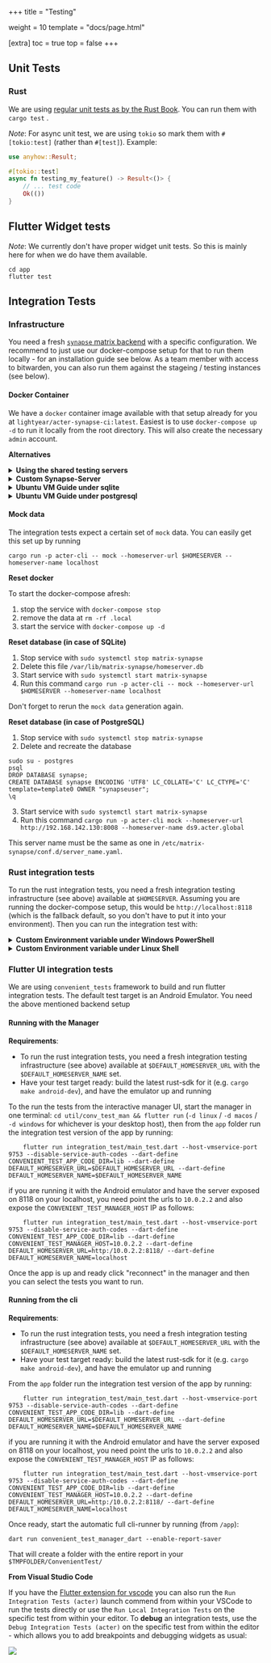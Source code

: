 +++
title = "Testing"

weight = 10
template = "docs/page.html"

[extra]
toc = true
top = false
+++

## Unit Tests

### Rust

We are using [regular unit tests as by the Rust Book](https://doc.rust-lang.org/book/ch11-00-testing.html). You can run them with `cargo test` .

_Note_: For async unit test, we are using `tokio` so mark them with `#[tokio:test]` (rather than `#[test]`). Example:

```rust
use anyhow::Result;

#[tokio::test]
async fn testing_my_feature() -> Result<()> {
    // ... test code
    Ok(())
}
```

## Flutter Widget tests

_Note_: We currently don't have proper widget unit tests. So this is mainly here for when we do have them available.

```
cd app
flutter test
```

## Integration Tests

### Infrastructure

You need a fresh [`synapse` matrix backend](https://matrix-org.github.io/synapse/latest/) with a specific configuration. We recommend to just use our docker-compose setup for that to run them locally - for an installation guide see below. As a team member with access to bitwarden, you can also run them against the stageing / testing instances (see below).

#### Docker Container

We have a `docker` container image available with that setup already for you at `lightyear/acter-synapse-ci:latest`. Easiest is to use `docker-compose up -d` to run it locally from the root directory. This will also create the necessary `admin` account.

**Alternatives**

<details>
<summary><strong>Using the shared testing servers</strong></summary>

If you are a team member with access to bitwarden, you can also use the staging and testing instances we have set up. They registered with a registration token to prevent unauthorized access, which are also prefixed to each password and thus need to be supplied for running the tests. Currently the following servers are available for testing with mock-data pre-installed, the registration tokens can be found in bitwarden under the same name.

- **`m-1.acter.global`** (`export DEFAULT_HOMESERVER_URL=https://matrix.m-1.acter.global DEFAULT_HOMESERVER_NAME=m-1.acter.global`)
</details>
<details>
<summary><strong>Custom Synapse-Server</strong></summary>

If you can't or don't want to use the docker containers, you'll need a synapse matrix backend with the following settings included (in the `homeserver.yaml`):

```yaml
allow_guest_access: true
enable_registration_without_verification: true
enable_registration: true
registration_shared_secret: "randomly_generated_string"

rc_message:
  per_second: 1000
  burst_count: 1000

rc_registration:
  per_second: 1000
  burst_count: 1000

rc_login:
  address:
    per_second: 1000
    burst_count: 1000
```

and an `admin` account with the username `admin` and passwort `admin` (which you can create with `register_new_matrix_user -u admin -p admin -a -c $HOMESERVER_CONFIG_PATH $HOMESERVER_URL`). To avoid the change of server URL under VMWare, you can use NAT mode not Bridged mode as network.

Please change `bind_addresses` of `listeners` from `['::1', '127.0.0.1']` to `['0.0.0.0']` (in the `homeserver.yaml`), that means any address and allows remote connection (non-localhost).

To avoid the change of server URL under VMWare, you can use NAT mode not Bridged mode as network.

</details>

<details>
<summary><strong>Ubuntu VM Guide under sqlite</strong></summary>

```shell
sudo apt update
sudo apt upgrade

sudo apt install lsb-release wget apt-transport-https

sudo wget -qO /usr/share/keyrings/matrix-org-archive-keyring.gpg https://packages.matrix.org/debian/matrix-org-archive-keyring.gpg

sudo echo "deb [signed-by=/usr/share/keyrings/matrix-org-archive-keyring.gpg] https://packages.matrix.org/debian/ $(lsb_release -cs) main" | sudo tee /etc/apt/sources.list.d/matrix-org.list

sudo apt update
sudo apt upgrade
sudo apt install matrix-synapse-py3
```

At the end of `sudo apt install matrix-synapse-py3`, you will get the following dialog.

![Ubuntu ServerName](../../../static/images/ubuntu-servername.png)

Keep `localhost` in this dialog, that is domain applied to all users in `acter-test`.
`server_name` in `/etc/matrix-synapse/homeserver.yaml` seems to not affect synapse config and the setting of this dialog during installation affects synapse config clearly.

In `homeserver.yaml`, you have to change `bind_addresses: ['::1', '127.0.0.1']` to `bind_addresses: ['0.0.0.0']`.
And append the following content to `homeserver.yaml`.

```yaml
allow_guest_access: true
enable_registration_without_verification: true
enable_registration: true
registration_shared_secret: "2lyjkU7Ybp24rWR1TBJkut65RFcXZZA"

rc_message:
  per_second: 1000
  burst_count: 1000

rc_registration:
  per_second: 1000
  burst_count: 1000

rc_login:
  address:
    per_second: 1000
    burst_count: 1000
  account:
    per_second: 1000
    burst_count: 1000
  failed_attempts:
    per_second: 1000
    burst_count: 1000

rc_admin_redaction:
  per_second: 1000
  burst_count: 1000

rc_joins:
  local:
    per_second: 1000
    burst_count: 1000
  remote:
    per_second: 1000
    burst_count: 1000

rc_3pid_validation:
  per_second: 1000
  burst_count: 1000

rc_invites:
  per_room:
    per_second: 1000
    burst_count: 1000
  per_user:
    per_second: 1000
    burst_count: 1000
```

Update firewall. But it may not be necessary.

```shell
sudo ufw allow 8008
```

Start synapse service.

```shell
sudo systemctl enable matrix-synapse
sudo systemctl start matrix-synapse
sudo systemctl status matrix-synapse
```

You needn't to add `admin` user with `register_new_matrix_user`.

#### Firewall

If you are running synapse on a virtual or remote machine and API call is not working, you can update the firewall rules to allow access to the ports. To turn off the public profile of a server firewall on a `Ubuntu` linux, you can use `gufw` and disable it like so:

![Ubuntu Firewall](../../../static/images/ubuntu-firewall.png)

</details>

<details>
<summary><strong>Ubuntu VM Guide under postgresql</strong></summary>

```shell
sudo apt update
sudo apt upgrade

sudo apt install lsb-release wget apt-transport-https

sudo wget -qO /usr/share/keyrings/matrix-org-archive-keyring.gpg https://packages.matrix.org/debian/matrix-org-archive-keyring.gpg

sudo echo "deb [signed-by=/usr/share/keyrings/matrix-org-archive-keyring.gpg] https://packages.matrix.org/debian/ $(lsb_release -cs) main" | sudo tee /etc/apt/sources.list.d/matrix-org.list

sudo apt update
sudo apt upgrade
sudo apt install matrix-synapse-py3
```

At the end of `sudo apt install matrix-synapse-py3`, you will get the following dialog.

![Ubuntu ServerName](../../../static/images/ubuntu-servername.png)

Keep `localhost` in this dialog, that is domain applied to all users in `acter-test`.
`server_name` in `homeserver.yaml` seems to not affect synapse config and the setting of this dialog during installation affects synapse config clearly.

In `homeserver.yaml`, you have to change `bind_addresses: ['::1', '127.0.0.1']` to `bind_addresses: ['0.0.0.0']`.
And append the following content to `homeserver.yaml`.

```yaml
allow_guest_access: true
enable_registration_without_verification: true
enable_registration: true
registration_shared_secret: "2lyjkU7Ybp24rWR1TBJkut65RFcXZZA"

rc_message:
  per_second: 1000
  burst_count: 1000

rc_registration:
  per_second: 1000
  burst_count: 1000

rc_login:
  address:
    per_second: 1000
    burst_count: 1000
  account:
    per_second: 1000
    burst_count: 1000
  failed_attempts:
    per_second: 1000
    burst_count: 1000

rc_admin_redaction:
  per_second: 1000
  burst_count: 1000

rc_joins:
  local:
    per_second: 1000
    burst_count: 1000
  remote:
    per_second: 1000
    burst_count: 1000

rc_3pid_validation:
  per_second: 1000
  burst_count: 1000

rc_invites:
  per_room:
    per_second: 1000
    burst_count: 1000
  per_user:
    per_second: 1000
    burst_count: 1000
```

You need to install postgresql.

```shell
sudo apt install postgresql postgresql-contrib

sudo -i -u postgres

psql

CREATE USER "synapseuser" WITH PASSWORD 'Pass';

CREATE DATABASE synapse ENCODING 'UTF8' LC_COLLATE='C' LC_CTYPE='C' template=template0 OWNER "synapseuser";
```

Add the following to `/etc/postgresql/pg_hba.conf`.

```
host    synapse     synapse_user    ::1/128     scram-sha-256
```

Restart postgresql.

```shell
sudo systemctl restart postgresql.service
```

Install psycopg2.

```shell
sudo apt install python3-psycopg2
```

Update the `database` section in `homeserver.yaml`.

```yaml
#database:
#  name: sqlite3
#  args:
#    database: /var/lib/matrix-synapse/homeserver.db
database:
  name: psycopg2
  args:
    user: synapseuser
    password: Pass
    database: synapse
    host: localhost
    cp_min: 5
    cp_max: 10
```

Update firewall.

```shell
sudo ufw allow 8008
```

Start synapse server

```shell
sudo systemctl enable matrix-synapse
sudo systemctl start matrix-synapse
sudo systemctl status matrix-synapse
```

You needn't to add `admin` user with `register_new_matrix_user`.

#### Firewall

If you are running synapse on a virtual or remote machine and API call is not working, you can update the firewall rules to allow access to the ports. To turn off the public profile of a server firewall on a `Ubuntu` linux, you can use `gufw` and disable it like so:

![Ubuntu Firewall](../../../static/images/ubuntu-firewall.png)

</details>

#### Mock data

The integration tests expect a certain set of `mock` data. You can easily get this set up by running

`cargo run -p acter-cli -- mock --homeserver-url $HOMESERVER --homeserver-name localhost`

**Reset docker**

To start the docker-compose afresh:

1. stop the service with `docker-compose stop`
2. remove the data at `rm -rf .local`
3. start the service with `docker-compose up -d`

**Reset database (in case of SQLite)**

1. Stop service with `sudo systemctl stop matrix-synapse`
2. Delete this file `/var/lib/matrix-synapse/homeserver.db`
3. Start service with `sudo systemctl start matrix-synapse`
4. Run this command `cargo run -p acter-cli -- mock --homeserver-url $HOMESERVER --homeserver-name localhost`

Don't forget to rerun the `mock data` generation again.

**Reset database (in case of PostgreSQL)**

1. Stop service with `sudo systemctl stop matrix-synapse`
2. Delete and recreate the database

```
sudo su - postgres
psql
DROP DATABASE synapse;
CREATE DATABASE synapse ENCODING 'UTF8' LC_COLLATE='C' LC_CTYPE='C' template=template0 OWNER "synapseuser";
\q
```

3. Start service with `sudo systemctl start matrix-synapse`
4. Run this command `cargo run -p acter-cli mock --homeserver-url http://192.168.142.130:8008 --homeserver-name ds9.acter.global`

This server name must be the same as one in `/etc/matrix-synapse/conf.d/server_name.yaml`.

### Rust integration tests

To run the rust integration tests, you need a fresh integration testing infrastructure (see above) available at `$HOMESERVER`. Assuming you are running the docker-compose setup, this would be `http://localhost:8118` (which is the fallback default, so you don't have to put it into your environment). Then you can run the integration test with:

<details><summary><strong>Custom Environment variable under Windows PowerShell</strong></summary>

You can set up environment variable for `cargo` as following (assuming the server is accessible at `10.0.0.1:8008` and log level is `info`):

```bash
$env:HOMESERVER="http://10.0.0.1:8008"; $env:RUST_LOG="info"; cargo test -p acter-test -- --nocapture
```

</details>

<details><summary><strong>Custom Environment variable under Linux Shell</strong></summary>

You can set up environment variable for `cargo` as following (assuming the server is available at `10.0.0.1:8008` and log level is `warn`):

```bash
HOMESERVER="http://10.0.0.1:8008" RUST_LOG="warn" cargo test -p acter-test -- --nocapture
```

</details>

### Flutter UI integration tests

We are using `convenient_tests` framework to build and run flutter integration tests. The default test target is an Android Emulator. You need the above mentioned backend setup

#### Running with the Manager

**Requirements**:

- To run the rust integration tests, you need a fresh integration testing infrastructure (see above) available at `$DEFAULT_HOMESERVER_URL` with the `$DEFAULT_HOMESERVER_NAME` set.
- Have your test target ready: build the latest rust-sdk for it (e.g. `cargo make android-dev`), and have the emulator up and running

To the run the tests from the interactive manager UI, start the manager in one terminal: `cd util/conv_test_man && flutter run` (`-d linux` / `-d macos` / `-d windows` for whichever is your desktop host), then from the `app` folder run the integration test version of the app by running:

```
    flutter run integration_test/main_test.dart --host-vmservice-port 9753 --disable-service-auth-codes --dart-define CONVENIENT_TEST_APP_CODE_DIR=lib --dart-define DEFAULT_HOMESERVER_URL=$DEFAULT_HOMESERVER_URL --dart-define DEFAULT_HOMESERVER_NAME=$DEFAULT_HOMESERVER_NAME
```

if you are running it with the Android emulator and have the server exposed on 8118 on your localhost, you need point the urls to `10.0.2.2` and also expose the `CONVENIENT_TEST_MANAGER_HOST`
IP as follows:

```
    flutter run integration_test/main_test.dart --host-vmservice-port 9753 --disable-service-auth-codes --dart-define CONVENIENT_TEST_APP_CODE_DIR=lib --dart-define CONVENIENT_TEST_MANAGER_HOST=10.0.2.2 --dart-define DEFAULT_HOMESERVER_URL=http:/10.0.2.2:8118/ --dart-define DEFAULT_HOMESERVER_NAME=localhost
```

Once the app is up and ready click "reconnect" in the manager and then you can select the tests you want to run.

#### Running from the cli

**Requirements**:

- To run the rust integration tests, you need a fresh integration testing infrastructure (see above) available at `$DEFAULT_HOMESERVER_URL` with the `$DEFAULT_HOMESERVER_NAME` set.
- Have your test target ready: build the latest rust-sdk for it (e.g. `cargo make android-dev`), and have the emulator up and running

From the `app` folder run the integration test version of the app by running:

```
    flutter run integration_test/main_test.dart --host-vmservice-port 9753 --disable-service-auth-codes --dart-define CONVENIENT_TEST_APP_CODE_DIR=lib --dart-define DEFAULT_HOMESERVER_URL=$DEFAULT_HOMESERVER_URL --dart-define DEFAULT_HOMESERVER_NAME=$DEFAULT_HOMESERVER_NAME
```

if you are running it with the Android emulator and have the server exposed on 8118 on your localhost, you need point the urls to `10.0.2.2` and also expose the `CONVENIENT_TEST_MANAGER_HOST`
IP as follows:

```
    flutter run integration_test/main_test.dart --host-vmservice-port 9753 --disable-service-auth-codes --dart-define CONVENIENT_TEST_APP_CODE_DIR=lib --dart-define CONVENIENT_TEST_MANAGER_HOST=10.0.2.2 --dart-define DEFAULT_HOMESERVER_URL=http:/10.0.2.2:8118/ --dart-define DEFAULT_HOMESERVER_NAME=localhost
```

Once ready, start the automatic full cli-runner by running (from `/app`):

```
dart run convenient_test_manager_dart --enable-report-saver
```

That will create a folder with the entire report in your `$TMPFOLDER/ConvenientTest/`

**From Visual Studio Code**

If you have the [Flutter extension for vscode](https://marketplace.visualstudio.com/items?itemName=Dart-Code.flutter) you can also run the `Run Integration Tests (acter)` launch commend from within your VSCode to run the tests directly or use the `Run Local Integration Tests` on the specific test from within your editor. To **debug** an integration tests, use the `Debug Integration Tests (acter)` on the specific test from within the editor - which allows you to add breakpoints and debugging widgets as usual:

![](../../../static/images/integration-tests-debug-vscode-example.png)
